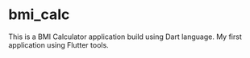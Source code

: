 # bmi_calc

This is a BMI Calculator application build using Dart language. 
My first application using Flutter tools.
